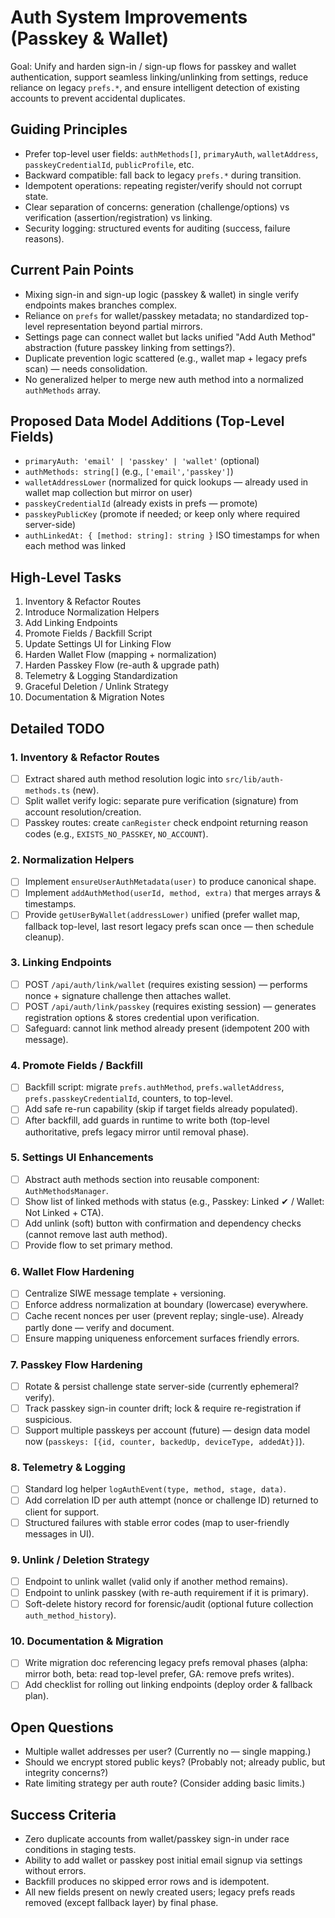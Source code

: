 # Auth System Improvements (Passkey & Wallet)

Goal: Unify and harden sign-in / sign-up flows for passkey and wallet authentication, support seamless linking/unlinking from settings, reduce reliance on legacy `prefs.*`, and ensure intelligent detection of existing accounts to prevent accidental duplicates.

## Guiding Principles
- Prefer top-level user fields: `authMethods[]`, `primaryAuth`, `walletAddress`, `passkeyCredentialId`, `publicProfile`, etc.
- Backward compatible: fall back to legacy `prefs.*` during transition.
- Idempotent operations: repeating register/verify should not corrupt state.
- Clear separation of concerns: generation (challenge/options) vs verification (assertion/registration) vs linking.
- Security logging: structured events for auditing (success, failure reasons).

## Current Pain Points
- Mixing sign-in and sign-up logic (passkey & wallet) in single verify endpoints makes branches complex.
- Reliance on `prefs` for wallet/passkey metadata; no standardized top-level representation beyond partial mirrors.
- Settings page can connect wallet but lacks unified "Add Auth Method" abstraction (future passkey linking from settings?).
- Duplicate prevention logic scattered (e.g., wallet map + legacy prefs scan) — needs consolidation.
- No generalized helper to merge new auth method into a normalized `authMethods` array.

## Proposed Data Model Additions (Top-Level Fields)
- `primaryAuth: 'email' | 'passkey' | 'wallet'` (optional)
- `authMethods: string[]` (e.g., `['email','passkey']`)
- `walletAddressLower` (normalized for quick lookups — already used in wallet map collection but mirror on user)
- `passkeyCredentialId` (already exists in prefs — promote)
- `passkeyPublicKey` (promote if needed; or keep only where required server-side)
- `authLinkedAt: { [method: string]: string }` ISO timestamps for when each method was linked

## High-Level Tasks
1. Inventory & Refactor Routes
2. Introduce Normalization Helpers
3. Add Linking Endpoints
4. Promote Fields / Backfill Script
5. Update Settings UI for Linking Flow
6. Harden Wallet Flow (mapping + normalization)
7. Harden Passkey Flow (re-auth & upgrade path)
8. Telemetry & Logging Standardization
9. Graceful Deletion / Unlink Strategy
10. Documentation & Migration Notes

## Detailed TODO

### 1. Inventory & Refactor Routes
- [ ] Extract shared auth method resolution logic into `src/lib/auth-methods.ts` (new).
- [ ] Split wallet verify logic: separate pure verification (signature) from account resolution/creation.
- [ ] Passkey routes: create `canRegister` check endpoint returning reason codes (e.g., `EXISTS_NO_PASSKEY`, `NO_ACCOUNT`).

### 2. Normalization Helpers
- [ ] Implement `ensureUserAuthMetadata(user)` to produce canonical shape.
- [ ] Implement `addAuthMethod(userId, method, extra)` that merges arrays & timestamps.
- [ ] Provide `getUserByWallet(addressLower)` unified (prefer wallet map, fallback top-level, last resort legacy prefs scan once — then schedule cleanup).

### 3. Linking Endpoints
- [ ] POST `/api/auth/link/wallet` (requires existing session) — performs nonce + signature challenge then attaches wallet.
- [ ] POST `/api/auth/link/passkey` (requires existing session) — generates registration options & stores credential upon verification.
- [ ] Safeguard: cannot link method already present (idempotent 200 with message).

### 4. Promote Fields / Backfill
- [ ] Backfill script: migrate `prefs.authMethod`, `prefs.walletAddress`, `prefs.passkeyCredentialId`, counters, to top-level.
- [ ] Add safe re-run capability (skip if target fields already populated).
- [ ] After backfill, add guards in runtime to write both (top-level authoritative, prefs legacy mirror until removal phase).

### 5. Settings UI Enhancements
- [ ] Abstract auth methods section into reusable component: `AuthMethodsManager`.
- [ ] Show list of linked methods with status (e.g., Passkey: Linked ✔ / Wallet: Not Linked + CTA).
- [ ] Add unlink (soft) button with confirmation and dependency checks (cannot remove last auth method).
- [ ] Provide flow to set primary method.

### 6. Wallet Flow Hardening
- [ ] Centralize SIWE message template + versioning.
- [ ] Enforce address normalization at boundary (lowercase) everywhere.
- [ ] Cache recent nonces per user (prevent replay; single-use). Already partly done — verify and document.
- [ ] Ensure mapping uniqueness enforcement surfaces friendly errors.

### 7. Passkey Flow Hardening
- [ ] Rotate & persist challenge state server-side (currently ephemeral? verify).
- [ ] Track passkey sign-in counter drift; lock & require re-registration if suspicious.
- [ ] Support multiple passkeys per account (future) — design data model now (`passkeys: [{id, counter, backedUp, deviceType, addedAt}]`).

### 8. Telemetry & Logging
- [ ] Standard log helper `logAuthEvent(type, method, stage, data)`.
- [ ] Add correlation ID per auth attempt (nonce or challenge ID) returned to client for support.
- [ ] Structured failures with stable error codes (map to user-friendly messages in UI).

### 9. Unlink / Deletion Strategy
- [ ] Endpoint to unlink wallet (valid only if another method remains).
- [ ] Endpoint to unlink passkey (with re-auth requirement if it is primary).
- [ ] Soft-delete history record for forensic/audit (optional future collection `auth_method_history`).

### 10. Documentation & Migration
- [ ] Write migration doc referencing legacy prefs removal phases (alpha: mirror both, beta: read top-level prefer, GA: remove prefs writes).
- [ ] Add checklist for rolling out linking endpoints (deploy order & fallback plan).

## Open Questions
- Multiple wallet addresses per user? (Currently no — single mapping.)
- Should we encrypt stored public keys? (Probably not; already public, but integrity concerns?)
- Rate limiting strategy per auth route? (Consider adding basic limits.)

## Success Criteria
- Zero duplicate accounts from wallet/passkey sign-in under race conditions in staging tests.
- Ability to add wallet or passkey post initial email signup via settings without errors.
- Backfill produces no skipped error rows and is idempotent.
- All new fields present on newly created users; legacy prefs reads removed (except fallback layer) by final phase.
